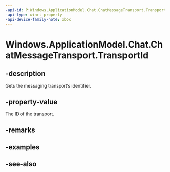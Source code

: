 ```yaml
---
-api-id: P:Windows.ApplicationModel.Chat.ChatMessageTransport.TransportId
-api-type: winrt property
-api-device-family-note: xbox
---
```


<!-- Property syntax
public string TransportId { get; }
-->

# Windows.ApplicationModel.Chat.ChatMessageTransport.TransportId

## -description
Gets the messaging transport’s identifier.

## -property-value
The ID of the transport.

## -remarks

## -examples

## -see-also
